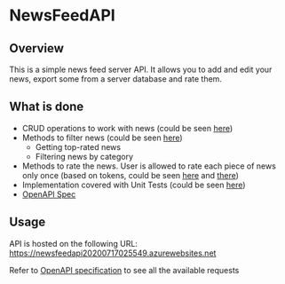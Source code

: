 # NewsFeedAPI

## Overview

This is a simple news feed server API. It allows you to add and edit your news, export some from a server database and rate them. 

## What is done
- CRUD operations to work with news (could be seen [here](https://github.com/thinkingabouther/XsollaSummer2020BE/blob/master/NewsFeedAPI/Contollers/NewsInstancesController.cs))
- Methods to filter news (could be seen [here](https://github.com/thinkingabouther/XsollaSummer2020BE/blob/master/NewsFeedAPI/Contollers/NewsInstancesController.cs))
  - Getting top-rated news
  - Filtering news by category
- Methods to rate the news. User is allowed to rate each piece of news only once (based on tokens, could be seen [here](https://github.com/thinkingabouther/XsollaSummerTestTask2020/blob/master/NewsFeedAPI/Contollers/UserRatingController.cs) and [there](https://github.com/thinkingabouther/XsollaSummer2020BE/blob/master/NewsFeedAPI/Contollers/UserController.cs))
- Implementation covered with Unit Tests (could be seen [here](https://github.com/thinkingabouther/XsollaSummer2020BE/blob/master/NewsFeedAPI.Tests/TestClass.cs))
- [OpenAPI Spec](https://app.swaggerhub.com/apis-docs/thinkingabouther/NewsFeedAPI/0.2)

## Usage
API is hosted on the following URL: https://newsfeedapi20200717025549.azurewebsites.net

Refer to [OpenAPI specification](https://app.swaggerhub.com/apis-docs/thinkingabouther/NewsFeedAPI/0.2) to see all the available requests 
